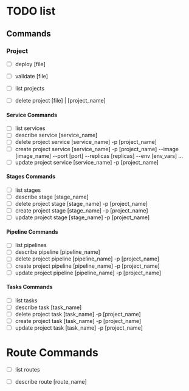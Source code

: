 
# TODO list

## Commands

### Project

- [ ] deploy [file]
- [ ] validate [file]

- [ ] list projects
- [ ] delete project [file] | [project_name]

#### Service Commands

- [ ] list services
- [ ] describe service [service_name]
- [ ] delete project service [service_name] -p [project_name]
- [ ] create project service [service_name] -p [project_name] --image [image_name] --port [port] --replicas [replicas] --env [env_vars] ...
- [ ] update project service [service_name] -p [project_name]

#### Stages Commands

- [ ] list stages
- [ ] describe stage [stage_name]
- [ ] delete project stage [stage_name] -p [project_name]
- [ ] create project stage [stage_name] -p [project_name]
- [ ] update project stage [stage_name] -p [project_name]

#### Pipeline Commands

- [ ] list pipelines
- [ ] describe pipeline [pipeline_name]
- [ ] delete project pipeline [pipeline_name] -p [project_name]
- [ ] create project pipeline [pipeline_name] -p [project_name]
- [ ] update project pipeline [pipeline_name] -p [project_name]

#### Tasks Commands

- [ ] list tasks
- [ ] describe task [task_name]
- [ ] delete project task [task_name] -p [project_name]
- [ ] create project task [task_name] -p [project_name]
- [ ] update project task [task_name] -p [project_name]

# Route Commands

- [ ] list routes
- [ ] describe route [route_name]


